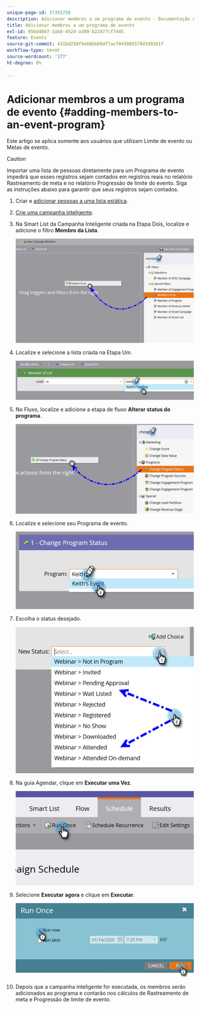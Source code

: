```yaml
---
unique-page-id: 37355758
description: Adicionar membros a um programa de evento - Documentação do Marketo - Documentação do produto
title: Adicionar membros a um programa de evento
exl-id: 05bd4807-3ab8-452d-a389-b22477cf7445
feature: Events
source-git-commit: 431bd258f9a68bbb9df7acf043085578d3d91b1f
workflow-type: tm+mt
source-wordcount: '177'
ht-degree: 0%

---
```


# Adicionar membros a um programa de evento {#adding-members-to-an-event-program}

Este artigo se aplica somente aos usuários que utilizam Limite de evento ou Metas de evento.

>[!CAUTION]
>
>Importar uma lista de pessoas diretamente para um Programa de evento impedirá que esses registros sejam contados em registros reais no relatório Rastreamento de meta e no relatório Progressão de limite do evento. Siga as instruções abaixo para garantir que seus registros sejam contados.

1. Criar e [adicionar pessoas a uma lista estática](/help/marketo/product-docs/core-marketo-concepts/smart-lists-and-static-lists/static-lists/create-a-static-list.md).

1. [Crie uma campanha inteligente](/help/marketo/product-docs/core-marketo-concepts/smart-campaigns/creating-a-smart-campaign/create-a-new-smart-campaign.md).

1. Na Smart List da Campanha Inteligente criada na Etapa Dois, localize e adicione o filtro **Membro da Lista**.

   ![](assets/three.png)

1. Localize e selecione a lista criada na Etapa Um.

   ![](assets/four.png)

1. No Fluxo, localize e adicione a etapa de fluxo **Alterar status do programa**.

   ![](assets/five.png)

1. Localize e selecione seu Programa de evento.

   ![](assets/six.png)

1. Escolha o status desejado.

   ![](assets/seven.png)

1. Na guia Agendar, clique em **Executar uma Vez**.

   ![](assets/eight.png)

1. Selecione **Executar agora** e clique em **Executar**.

   ![](assets/nine.png)

1. Depois que a campanha inteligente for executada, os membros serão adicionados ao programa e contarão nos cálculos de Rastreamento de meta e Progressão de limite de evento.
